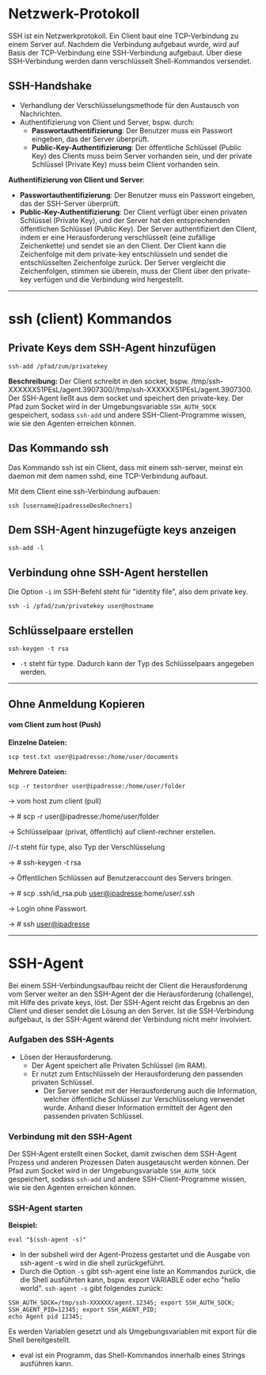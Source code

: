 
# Netzwerk-Protokoll

SSH ist ein Netzwerkprotokoll. Ein Client baut eine TCP-Verbindung zu einem Server auf. Nachdem die Verbindung aufgebaut wurde, wird auf Basis der TCP-Verbindung eine SSH-Verbindung aufgebaut. Über diese SSH-Verbindung werden dann verschlüsselt Shell-Kommandos versendet.

## SSH-Handshake

- Verhandlung der Verschlüsselungsmethode für den Austausch von Nachrichten.
- Authentifizierung von Client und Server, bspw. durch: 
  - **Passwortauthentifizierung**: Der Benutzer muss ein Passwort eingeben, das der Server überprüft.
  - **Public-Key-Authentifizierung**: Der öffentliche Schlüssel (Public Key) des Clients muss beim Server vorhanden sein, und der private Schlüssel (Private Key) muss beim Client vorhanden sein.

**Authentifizierung von Client und Server**:

- **Passwortauthentifizierung**: Der Benutzer muss ein Passwort eingeben, das der SSH-Server überprüft. 
- **Public-Key-Authentifizierung**: Der Client verfügt über einen privaten Schlüssel (Private Key), und der Server hat den entsprechenden öffentlichen Schlüssel (Public Key). Der Server authentifiziert den Client, indem er eine Herausforderung verschlüsselt (eine zufällige Zeichenkette) und sendet sie an den Client. Der Client kann die Zeichenfolge mit dem private-key entschlüsseln und sendet die entschlüsselten Zeichenfolge zurück. Der Server vergleicht die Zeichenfolgen, stimmen sie überein, muss der Client über den private-key verfügen und die Verbindung wird hergestellt. 


---

# ssh (client) Kommandos

## Private Keys dem SSH-Agent hinzufügen

```shell
ssh-add /pfad/zum/privatekey
```

**Beschreibung:** Der Client schreibt in den socket, bspw. /tmp/ssh-XXXXXX51PEsL/agent.3907300//tmp/ssh-XXXXXX51PEsL/agent.3907300.
Der SSH-Agent ließt aus dem socket und speichert den private-key.
Der Pfad zum Socket wird in der Umgebungsvariable `SSH_AUTH_SOCK` gespeichert, sodass `ssh-add` und andere SSH-Client-Programme wissen, wie sie den Agenten erreichen können.

## Das Kommando ssh

Das Kommando ssh ist ein Client, dass mit einem ssh-server, meinst ein daemon mit dem namen sshd, eine TCP-Verbindung aufbaut.

Mit dem Client eine ssh-Verbindung aufbauen:
```shell
ssh [username@ipadresseDesRechners]
```

## Dem SSH-Agent hinzugefügte keys anzeigen

``` shell
ssh-add -l
```

## Verbindung ohne SSH-Agent herstellen

Die Option `-i` im SSH-Befehl steht für "identity file", also dem private key.

```shell
ssh -i /pfad/zum/privatekey user@hostname
```

## Schlüsselpaare erstellen

```shell
ssh-keygen -t rsa
```

- `-t` steht für type. Dadurch kann der Typ des Schlüsselpaars angegeben werden.

---

## Ohne Anmeldung Kopieren

#### vom Client zum host (Push)

**Einzelne Dateien:**

```shell
scp test.txt user@ipadresse:/home/user/documents
```

**Mehrere Dateien:**

```shell
scp -r testordner user@ipadresse:/home/user/folder
```

→ vom host zum client (pull)

→ # scp -r user@ipadresse:/home/user/folder



→ Schlüsselpaar (privat, öffentlich) auf client-rechner erstellen.

//-t steht für type, also Typ der Verschlüsselung

→ # ssh-keygen -t rsa

→ Öffentlichen Schlüssen auf Benutzeraccount des Servers bringen.

→ # scp .ssh/id_rsa.pub [user@ipadresse](mailto:user@ipadresse):home/user/.ssh

→ Login ohne Passwort.

→ # ssh [user@ipadresse](mailto:user@ipadresse)

---
  
# SSH-Agent

Bei einem SSH-Verbindungsaufbau reicht der Client die Herausforderung vom Server weiter an den SSH-Agent der die Herausforderung (challenge), mit Hilfe des private keys, löst. Der SSH-Agent reicht das Ergebnis an den Client und dieser sendet die Lösung an den Server. 
Ist die SSH-Verbindung aufgebaut, is der SSH-Agent wärend der Verbindung nicht mehr involviert.

### Aufgaben des SSH-Agents

- Lösen der Herausforderung.
	- Der Agent speichert alle Privaten Schlüssel (im RAM).
	- Er nutzt zum Entschlüsseln der Herausforderung den passenden privaten Schlüssel.
		- Der Server sendet mit der Herausforderung auch die Information, welcher öffentliche Schlüssel zur Verschlüsselung verwendet wurde. Anhand dieser Information ermittelt der Agent den passenden privaten Schlüssel.

### Verbindung mit den SSH-Agent

Der SSH-Agent erstellt einen Socket, damit zwischen dem SSH-Agent Prozess und anderen Prozessen Daten ausgetauscht werden können.
Der Pfad zum Socket wird in der Umgebungsvariable `SSH_AUTH_SOCK` gespeichert, sodass `ssh-add` und andere SSH-Client-Programme wissen, wie sie den Agenten erreichen können.

### SSH-Agent starten

**Beispiel:** 

```shell
eval "$(ssh-agent -s)"
```

- In der subshell wird der Agent-Prozess gestartet und die Ausgabe von ssh-agent -s wird in die shell zurückgeführt.
- Durch die Option `-s` gibt ssh-agent eine liste an Kommandos zurück, die die Shell ausführten kann, bspw. export VARIABLE oder echo "hello world". `ssh-agent -s` gibt folgendes zurück:

```shell
SSH_AUTH_SOCK=/tmp/ssh-XXXXXX/agent.12345; export SSH_AUTH_SOCK;
SSH_AGENT_PID=12345; export SSH_AGENT_PID;
echo Agent pid 12345;
```

Es werden Variablen gesetzt und als Umgebungsvariablen mit export für die Shell bereitgestellt.

- eval ist ein Programm, das Shell-Kommandos innerhalb eines Strings ausführen kann.